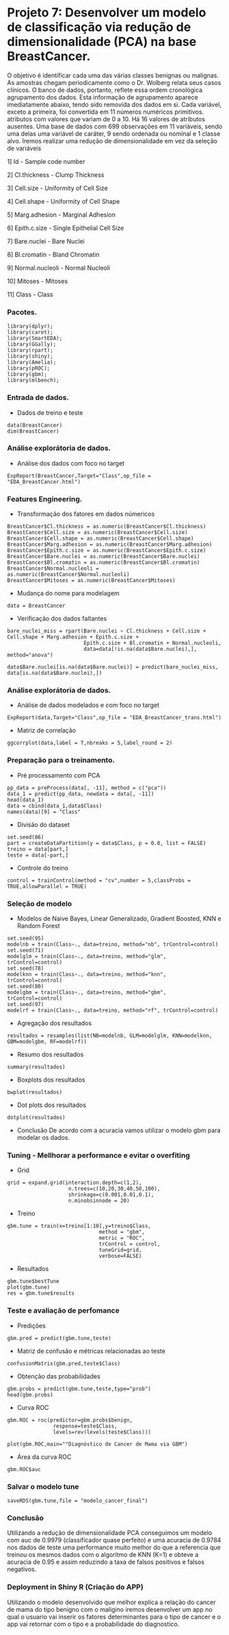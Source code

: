# Projeto 7: Desenvolver um modelo de classificação via redução de dimensionalidade (PCA) na base BreastCancer.

O objetivo é identificar cada uma das várias classes benignas ou malignas. As amostras chegam periodicamente como o Dr. Wolberg relata seus casos clínicos. O banco de dados, portanto, reflete essa ordem cronológica agrupamento dos dados. Esta informação de agrupamento aparece imediatamente abaixo, tendo sido removida dos dados em si. Cada variável, exceto a primeira, foi convertida em 11 números numéricos primitivos. atributos com valores que variam de 0 a 10. Há 16 valores de atributos ausentes. Uma base de dados com 699 observações em 11 variáveis, sendo uma delas uma variável de caráter, 9 sendo ordenada ou nominal e 1 classe alvo. Iremos realizar uma redução de dimensionalidade em vez da seleção de variáveis 

1] Id - Sample code number

2] Cl.thickness - Clump Thickness

3] Cell.size - Uniformity of Cell Size

4] Cell.shape - Uniformity of Cell Shape

5] Marg.adhesion - Marginal Adhesion

6] Epith.c.size - Single Epithelial Cell Size

7] Bare.nuclei - Bare Nuclei

8] Bl.cromatin - Bland Chromatin

9] Normal.nucleoli - Normal Nucleoli

10] Mitoses - Mitoses

11] Class - Class

### Pacotes.

```{r, cache=FALSE, message=FALSE, warning=FALSE}
library(dplyr);
library(caret);
library(SmartEDA);
library(GGally);
library(rpart);
library(shiny);
library(Amelia);
library(pROC);
library(gbm);
library(mlbench);
```

### Entrada de dados.

* Dados de treino e teste
```{r, cache=FALSE, message=FALSE, warning=FALSE}
data(BreastCancer)
dim(BreastCancer)
```

### Análise explorátoria de dados.

* Análise dos dados com foco no target
```{r, cache=FALSE, message=FALSE, warning=FALSE}
ExpReport(BreastCancer,Target="Class",op_file = "EDA_BreastCancer.html")
```

### Features Engineering.

* Transformação dos fatores em dados númericos
```{r, cache=FALSE, message=FALSE, warning=FALSE}
BreastCancer$Cl.thickness = as.numeric(BreastCancer$Cl.thickness)
BreastCancer$Cell.size = as.numeric(BreastCancer$Cell.size)
BreastCancer$Cell.shape = as.numeric(BreastCancer$Cell.shape)
BreastCancer$Marg.adhesion = as.numeric(BreastCancer$Marg.adhesion)
BreastCancer$Epith.c.size = as.numeric(BreastCancer$Epith.c.size)
BreastCancer$Bare.nuclei = as.numeric(BreastCancer$Bare.nuclei)
BreastCancer$Bl.cromatin = as.numeric(BreastCancer$Bl.cromatin)
BreastCancer$Normal.nucleoli = as.numeric(BreastCancer$Normal.nucleoli)
BreastCancer$Mitoses = as.numeric(BreastCancer$Mitoses)
```
* Mudança do nome para modelagem
```{r, cache=FALSE, message=FALSE, warning=FALSE}
data = BreastCancer
```

* Verificação dos dados faltantes
```{r, cache=FALSE, message=FALSE, warning=FALSE}
bare_nuclei_miss = rpart(Bare.nuclei ~ Cl.thickness + Cell.size + Cell.shape + Marg.adhesion + Epith.c.size + 
                         Epith.c.size + Bl.cromatin + Normal.nucleoli, 
                         data=data[!is.na(data$Bare.nuclei),], method="anova")
              
data$Bare.nuclei[is.na(data$Bare.nuclei)] = predict(bare_nuclei_miss, data[is.na(data$Bare.nuclei),])
```
### Análise explorátoria de dados.

* Análise de dados modelados e com foco no target
```{r, cache=FALSE, message=FALSE, warning=FALSE}
ExpReport(data,Target="Class",op_file = "EDA_BreastCancer_trans.html")
```
* Matriz de correlação
```{r, cache=FALSE, message=FALSE, warning=FALSE}
ggcorrplot(data,label = T,nbreaks = 5,label_round = 2)
```

### Preparação para o treinamento.

* Pré processamento com PCA
```{r, cache=FALSE, message=FALSE, warning=FALSE}
pp_data = preProcess(data[, -11], method = c("pca"))
data_1 = predict(pp_data, newdata = data[, -11])
head(data_1)
data = cbind(data_1,data$Class)
names(data)[9] = "Class"
```
* Divisão do dataset
```{r, cache=FALSE, message=FALSE, warning=FALSE}
set.seed(86)
part = createDataPartition(y = data$Class, p = 0.8, list = FALSE)
treino = data[part,]
teste = data[-part,]
```
* Controle do treino
```{r, cache=FALSE, message=FALSE, warning=FALSE}
control = trainControl(method = "cv",number = 5,classProbs = TRUE,allowParallel = TRUE)
```

### Seleção de modelo

* Modelos de Naive Bayes, Linear Generalizado, Gradient Boosted, KNN e Random Forest
```{r, cache=FALSE, message=FALSE, warning=FALSE}
set.seed(95)
modelnb = train(Class~., data=treino, method="nb", trControl=control)
set.seed(71)
modelglm = train(Class~., data=treino, method="glm", trControl=control)
set.seed(78)
modelknn = train(Class~., data=treino, method="knn", trControl=control)
set.seed(80)
modelgbm = train(Class~., data=treino, method="gbm", trControl=control)
set.seed(97)
modelrf = train(Class~., data=treino, method="rf", trControl=control)
```

* Agregação dos resultados
```{r, cache=FALSE, message=FALSE, warning=FALSE}
resultados = resamples(list(NB=modelnb, GLM=modelglm, KNN=modelknn, GBM=modelgbm, RF=modelrf))
```

* Resumo dos resultados
```{r, cache=FALSE, message=FALSE, warning=FALSE}
summary(resultados)
```

* Boxplots dos resultados
```{r, cache=FALSE, message=FALSE, warning=FALSE}
bwplot(resultados)
```

* Dot plots dos resultados
```{r, cache=FALSE, message=FALSE, warning=FALSE}
dotplot(resultados)
```

* Conclusão
De acordo com a acuracia vamos utilizar o modelo gbm para modelar os dados.

### Tuning - Mellhorar a performance e evitar o overfiting

* Grid 
```{r, cache=FALSE, message=FALSE, warning=FALSE}
grid = expand.grid(interaction.depth=c(1,2), 
                    n.trees=c(10,20,30,40,50,100),
                    shrinkage=c(0.001,0.01,0.1),
                    n.minobsinnode = 20)      
```
* Treino
```{r, cache=FALSE, message=FALSE, warning=FALSE}
gbm.tune = train(x=treino[1:10],y=treino$Class,
                              method = "gbm",
                              metric = "ROC",
                              trControl = control,
                              tuneGrid=grid,
                              verbose=FALSE)
```
* Resultados
```{r, cache=FALSE, message=FALSE, warning=FALSE}
gbm.tune$bestTune
plot(gbm.tune)  
res = gbm.tune$results
```

### Teste e avaliação de perfomance

* Predições
```{r, cache=FALSE, message=FALSE, warning=FALSE}
gbm.pred = predict(gbm.tune,teste)
```
* Matriz de confusão e métricas relacionadas ao teste
```{r, cache=FALSE, message=FALSE, warning=FALSE}
confusionMatrix(gbm.pred,teste$Class)
```
* Obtenção das probabilidades
```{r, cache=FALSE, message=FALSE, warning=FALSE}
gbm.probs = predict(gbm.tune,teste,type="prob")
head(gbm.probs)
```
* Curva ROC 
```{r, cache=FALSE, message=FALSE, warning=FALSE}
gbm.ROC = roc(predictor=gbm.probs$benign,
               response=teste$Class,
               levels=rev(levels(teste$Class)))

plot(gbm.ROC,main=""Diagnóstico de Cancer de Mama via GBM")
```
* Área da curva ROC
```{r, cache=FALSE, message=FALSE, warning=FALSE}
gbm.ROC$auc
```

### Salvar o modelo tune

```{r, cache=FALSE, message=FALSE, warning=FALSE}
saveRDS(gbm.tune,file = "modelo_cancer_final")
```

### Conclusão

Utilizando a redução de dimensionalidade PCA conseguimos um modelo com auc de 0.9979 (classificador quase perfeito) e uma acuracia de 0.9784 nos dados de teste uma performance muito melhor do que a referencia que treinou os mesmos dados com o algoritmo de KNN (K=1) e obteve a acuracia de 0.95 e assim reduzindo a taxa de falsos positivos e falsos negativos. 

### Deployment in Shiny R (Criação do APP)

Utilizando o modelo desenvolvido que melhor explica a relação do cancer de mama do tipo benigno com o maligino iremos desenvolver um app no qual o usuario vai inserir os fatores determinantes para o tipo de cancer e o app vai retornar com o tipo e a probabilidade do diagnostico.
